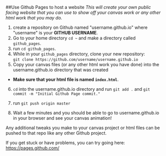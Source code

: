 ##Use Github Pages to host a website
*This will create your own public facing website that you can use to show off your canvas work or any other html work that you may do.*

1. create a repository on Github named "username.github.io" where "username" is your **GITHUB USERNAME**.  
2. Go to your home directory `cd ~` and make a directory called `github_pages`.  
3. run `cd github_pages`.  
4. While in your `github_pages` directory, clone your new repository:  
`git clone https://github.com/username/username.github.io`  
5. Copy your canvas files (or any other html work you have done) into the username.github.io directory that was created
 - **Make sure that your html file is named `index.html`**.

6. `cd` into the username.github.io directory and run `git add .` and  `git commit -m "Initial Github Page commit."`

7. run `git push origin master`

8. Wait a few minutes and you should be able to go to username.github.io in your browser and see your canvas animation!

Any additional tweaks you make to your canvas project or html files can be pushed to that repo like any other Github project.

If you get stuck or have problems, you can try going here: https://pages.github.com/  
